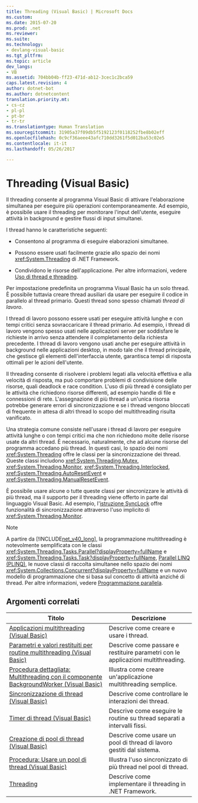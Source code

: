 ```yaml
---
title: Threading (Visual Basic) | Microsoft Docs
ms.custom: 
ms.date: 2015-07-20
ms.prod: .net
ms.reviewer: 
ms.suite: 
ms.technology:
- devlang-visual-basic
ms.tgt_pltfrm: 
ms.topic: article
dev_langs:
- VB
ms.assetid: 704bb04b-ff23-471d-ab12-3cec1c2bca59
caps.latest.revision: 4
author: dotnet-bot
ms.author: dotnetcontent
translation.priority.mt:
- cs-cz
- pl-pl
- pt-br
- tr-tr
ms.translationtype: Human Translation
ms.sourcegitcommit: 31905a37f09db5f5192123f0118252fbe8b02eff
ms.openlocfilehash: 0c9cf36aeee43afc710dd3261f5d012ba53c02e5
ms.contentlocale: it-it
ms.lasthandoff: 05/26/2017

---
```

<a id="threading-visual-basic" class="xliff"></a>

# Threading (Visual Basic)
Il threading consente al programma Visual Basic di attivare l'elaborazione simultanea per eseguire più operazioni contemporaneamente. Ad esempio, è possibile usare il threading per monitorare l'input dell'utente, eseguire attività in background e gestire flussi di input simultanei.  
  
 I thread hanno le caratteristiche seguenti:  
  
-   Consentono al programma di eseguire elaborazioni simultanee.  
  
-   Possono essere usati facilmente grazie allo spazio dei nomi <xref:System.Threading> di .NET Framework.  
  
-   Condividono le risorse dell'applicazione. Per altre informazioni, vedere [Uso di thread e threading](https://msdn.microsoft.com/library/e1dx6b2h).  
  
 Per impostazione predefinita un programma Visual Basic ha un solo thread. È possibile tuttavia creare thread ausiliari da usare per eseguire il codice in parallelo al thread primario. Questi thread sono spesso chiamati *thread di lavoro*.  
  
 I thread di lavoro possono essere usati per eseguire attività lunghe e con tempi critici senza sovraccaricare il thread primario. Ad esempio, i thread di lavoro vengono spesso usati nelle applicazioni server per soddisfare le richieste in arrivo senza attendere il completamento della richiesta precedente. I thread di lavoro vengono usati anche per eseguire attività in background nelle applicazioni desktop, in modo tale che il thread principale, che gestisce gli elementi dell'interfaccia utente, garantisca tempi di risposta ottimali per le azioni dell'utente.  
  
 Il threading consente di risolvere i problemi legati alla velocità effettiva e alla velocità di risposta, ma può comportare problemi di condivisione delle risorse, quali deadlock e race condition. L'uso di più thread è consigliato per le attività che richiedono risorse differenti, ad esempio handle di file e connessioni di rete. L'assegnazione di più thread a un'unica risorsa potrebbe generare errori di sincronizzazione e se i thread vengono bloccati di frequente in attesa di altri thread lo scopo del multithreading risulta vanificato.  
  
 Una strategia comune consiste nell'usare i thread di lavoro per eseguire attività lunghe o con tempi critici ma che non richiedono molte delle risorse usate da altri thread. È necessario, naturalmente, che ad alcune risorse del programma accedano più thread. In questi casi, lo spazio dei nomi <xref:System.Threading> offre le classi per la sincronizzazione dei thread. Queste classi includono <xref:System.Threading.Mutex>, <xref:System.Threading.Monitor>, <xref:System.Threading.Interlocked>, <xref:System.Threading.AutoResetEvent> e <xref:System.Threading.ManualResetEvent>.  
  
 È possibile usare alcune o tutte queste classi per sincronizzare le attività di più thread, ma il supporto per il threading viene offerto in parte dal linguaggio Visual Basic. Ad esempio, l'[istruzione SyncLock](../../../../visual-basic/language-reference/statements/synclock-statement.md) offre funzionalità di sincronizzazione attraverso l'uso implicito di <xref:System.Threading.Monitor>.  
  
> [!NOTE]
>  A partire da [!INCLUDE[net_v40_long](~/includes/net-v40-long-md.md)], la programmazione multithreading è notevolmente semplificata con le classi <xref:System.Threading.Tasks.Parallel?displayProperty=fullName> e <xref:System.Threading.Tasks.Task?displayProperty=fullName>, [Parallel LINQ (PLINQ)](https://msdn.microsoft.com/library/dd460688), le nuove classi di raccolta simultanee nello spazio dei nomi <xref:System.Collections.Concurrent?displayProperty=fullName> e un nuovo modello di programmazione che si basa sul concetto di attività anziché di thread. Per altre informazioni, vedere [Programmazione parallela](https://msdn.microsoft.com/library/dd460693).  
  
<a id="related-topics" class="xliff"></a>

## Argomenti correlati  
  
|Titolo|Descrizione|  
|-----------|-----------------|  
|[Applicazioni multithreading (Visual Basic)](../../../../visual-basic/programming-guide/concepts/threading/multithreaded-applications.md)|Descrive come creare e usare i thread.|  
|[Parametri e valori restituiti per routine multithreading (Visual Basic)](../../../../visual-basic/programming-guide/concepts/threading/parameters-and-return-values-for-multithreaded-procedures.md)|Descrive come passare e restituire parametri con le applicazioni multithreading.|  
|[Procedura dettagliata: Multithreading con il componente BackgroundWorker (Visual Basic)](../../../../visual-basic/programming-guide/concepts/threading/walkthrough-multithreading-with-the-backgroundworker-component.md)|Illustra come creare un'applicazione multithreading semplice.|  
|[Sincronizzazione di thread (Visual Basic)](../../../../visual-basic/programming-guide/concepts/threading/thread-synchronization.md)|Descrive come controllare le interazioni dei thread.|  
|[Timer di thread (Visual Basic)](../../../../visual-basic/programming-guide/concepts/threading/thread-timers.md)|Descrive come eseguire le routine su thread separati a intervalli fissi.|  
|[Creazione di pool di thread (Visual Basic)](../../../../visual-basic/programming-guide/concepts/threading/thread-pooling.md)|Descrive come usare un pool di thread di lavoro gestiti dal sistema.|  
|[Procedura: Usare un pool di thread (Visual Basic)](../../../../visual-basic/programming-guide/concepts/threading/how-to-use-a-thread-pool.md)|Illustra l'uso sincronizzato di più thread nel pool di thread.|  
|[Threading](https://msdn.microsoft.com/library/3e8s7xdd)|Descrive come implementare il threading in .NET Framework.|
